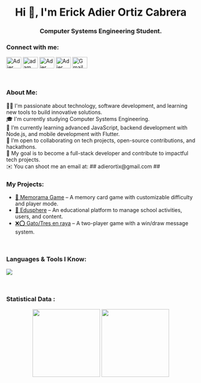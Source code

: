 <h1 align="center">Hi 👋, I'm Erick Adier Ortiz Cabrera</h1>
<h3 align="center">Computer Systems Engineering Student.</h3>

<h3 align="left">Connect with me:</h3>
<p align="left">
  <a href="https://www.linkedin.com/in/adier-ortiz-501978361/" target="blank"><img align="center"
      src="https://raw.githubusercontent.com/rahuldkjain/github-profile-readme-generator/master/src/images/icons/Social/linked-in-alt.svg"
      alt="Adier Ortiz" height="30" width="40" /></a>
  <a href="https://www.facebook.com/adier.ortiz.2025/" target="blank"><img align="center"
      src="https://raw.githubusercontent.com/rahuldkjain/github-profile-readme-generator/master/src/images/icons/Social/facebook.svg"
      alt="adam pithen wala" height="30" width="40" /></a>
  <a href="https://www.instagram.com/erick.a.5/" target="blank"><img align="center"
      src="https://raw.githubusercontent.com/rahuldkjain/github-profile-readme-generator/master/src/images/icons/Social/instagram.svg"
      alt="Adier Ortiz" height="30" width="40" /></a>
  <a href="https://x.com/Adierortix" target="blank"><img align="center"
      src="https://raw.githubusercontent.com/rahuldkjain/github-profile-readme-generator/master/src/images/icons/Social/twitter.svg"
      alt="Adier Ortiz" height="30" width="40" /></a>
  <a href="mailto:adierortixgmail.com">
  <img align="center"
       src="https://cdn.jsdelivr.net/npm/simple-icons@v5/icons/gmail.svg"
       alt="Gmail" height="30" width="40" /></a>
</p>

<br>

<h3 align="left">About Me:</h3>
  👨‍💻 I'm passionate about technology, software development, and learning new tools to build innovative solutions.<br>
  🎓 I'm currently studying Computer Systems Engineering.<br>
  🌱 I’m currently learning advanced JavaScript, backend development with Node.js, and mobile development with Flutter.<br>
  🤝 I’m open to collaborating on tech projects, open-source contributions, and hackathons.<br>
  🚀 My goal is to become a full-stack developer and contribute to impactful tech projects.<br>
  ✉️ You can shoot me an email at: ## adierortix@gmail.com ##
<br>

<h3 align="left">My Projects:</h3>
<ul>
  <li><a href="https://github.com/AdierECO/GAME-PUZZLE" target="_blank">🧠 Memorama Game</a> – A memory card game with customizable difficulty and player mode.</li>
  <li><a href="https://github.com/AdierECO/EDUSPHERE" target="_blank">📘 Edusphere</a> – An educational platform to manage school activities, users, and content.</li>
  <li><a href="https://github.com/AdierECO/GAME-CAT" target="_blank">❌⭕ Gato/Tres en raya</a> – A two-player game with a win/draw message system.</li>
</ul>

<br>

<h3 align="left">Languages & Tools I Know:</h3>
<p align="left">
  <a href="https://skillicons.dev">
    <img src="https://skillicons.dev/icons?i=git,py,java,js,html,vscode,django,androidstudio,dart,flutter,postman,css,cs,bootstrap,cpp,github,react,sublime,tailwind,ts,visualstudio,nextjs,nodejs,dotnet,supabase,prisma"/>
  </a>
</p>

<br>

<h3>Statistical Data :</h3>
<p align="center">
  <img height="180em" src="https://github-readme-stats-eight-theta.vercel.app/api/top-langs/?username=AdierECO&layout=compact&langs_count=8&theme=algolia"/>
  <img height="180em" src="https://github-readme-stats-eight-theta.vercel.app/api?username=AdierECO&show_icons=true&theme=algolia&include_all_commits=true&count_private=true"/>
</p>
